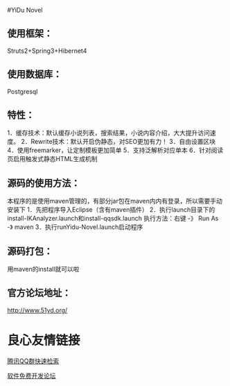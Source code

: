 #YiDu Novel

使用框架：
-----------------------------------
Struts2+Spring3+Hibernet4

使用数据库：
-----------------------------------
Postgresql

特性：
-----------------------------------
1．缓存技术：默认缓存小说列表，搜索结果，小说内容介绍，大大提升访问速度。 
2．Rewrite技术：默认开启伪静态，对SEO更加有力！ 
3．自由设置区块 
4．使用freemarker，让定制模板更加简单 
5．支持泛解析对应单本 
6．针对阅读页启用触发式静态HTML生成机制 

源码的使用方法：
-----------------------------------
本程序的是使用maven管理的，有部分jar包在maven内内有登录，所以需要手动安装下 
1．先把程序导入Eclipse（含有maven插件） 
2．执行launch目录下的install-IKAnalyzer.launch和install-qqsdk.launch 
    执行方法：右键 -》 Run As -》 maven 
3．执行runYidu-Novel.launch启动程序 

源码打包：
-----------------------------------
用maven的install就可以啦

官方论坛地址：
-----------------------------------
http://www.51yd.org/

 # 良心友情链接

[腾讯QQ群快速检索](http://u.720life.cn/s/8cf73f7c)

[软件免费开发论坛](http://u.720life.cn/s/bbb01dc0)